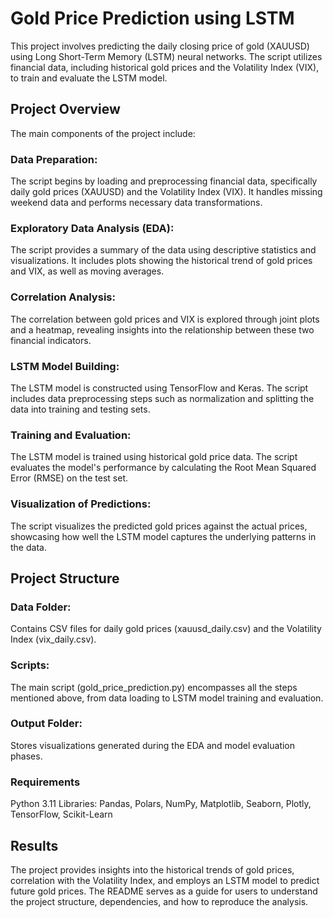 # Gold Price Prediction using LSTM
This project involves predicting the daily closing price of gold (XAUUSD) using Long Short-Term Memory (LSTM) neural networks. The script utilizes financial data, including historical gold prices and the Volatility Index (VIX), to train and evaluate the LSTM model.

## Project Overview
The main components of the project include:

### Data Preparation: 
The script begins by loading and preprocessing financial data, specifically daily gold prices (XAUUSD) and the Volatility Index (VIX). It handles missing weekend data and performs necessary data transformations.

### Exploratory Data Analysis (EDA): 
The script provides a summary of the data using descriptive statistics and visualizations. It includes plots showing the historical trend of gold prices and VIX, as well as moving averages.

### Correlation Analysis: 
The correlation between gold prices and VIX is explored through joint plots and a heatmap, revealing insights into the relationship between these two financial indicators.

### LSTM Model Building: 
The LSTM model is constructed using TensorFlow and Keras. The script includes data preprocessing steps such as normalization and splitting the data into training and testing sets.

### Training and Evaluation: 
The LSTM model is trained using historical gold price data. The script evaluates the model's performance by calculating the Root Mean Squared Error (RMSE) on the test set.

### Visualization of Predictions: 
The script visualizes the predicted gold prices against the actual prices, showcasing how well the LSTM model captures the underlying patterns in the data.

## Project Structure
### Data Folder: 
Contains CSV files for daily gold prices (xauusd_daily.csv) and the Volatility Index (vix_daily.csv).
### Scripts: 
The main script (gold_price_prediction.py) encompasses all the steps mentioned above, from data loading to LSTM model training and evaluation.
### Output Folder: 
Stores visualizations generated during the EDA and model evaluation phases.
### Requirements
Python 3.11
Libraries: Pandas, Polars, NumPy, Matplotlib, Seaborn, Plotly, TensorFlow, Scikit-Learn

## Results
The project provides insights into the historical trends of gold prices, correlation with the Volatility Index, and employs an LSTM model to predict future gold prices. The README serves as a guide for users to understand the project structure, dependencies, and how to reproduce the analysis.
